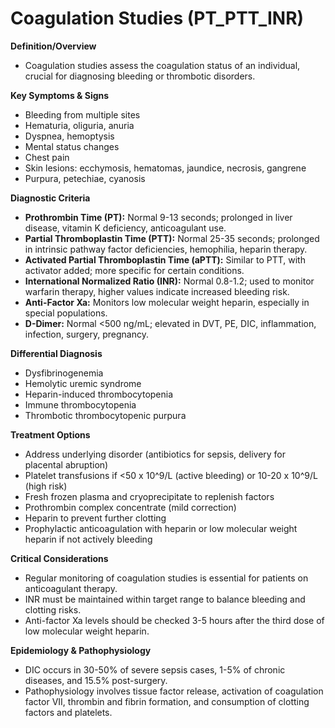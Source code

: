 # Coagulation Studies (PT_PTT_INR)

**Definition/Overview**
- Coagulation studies assess the coagulation status of an individual, crucial for diagnosing bleeding or thrombotic disorders.

**Key Symptoms & Signs**
- Bleeding from multiple sites
- Hematuria, oliguria, anuria
- Dyspnea, hemoptysis
- Mental status changes
- Chest pain
- Skin lesions: ecchymosis, hematomas, jaundice, necrosis, gangrene
- Purpura, petechiae, cyanosis

**Diagnostic Criteria**
- **Prothrombin Time (PT):** Normal 9-13 seconds; prolonged in liver disease, vitamin K deficiency, anticoagulant use.
- **Partial Thromboplastin Time (PTT):** Normal 25-35 seconds; prolonged in intrinsic pathway factor deficiencies, hemophilia, heparin therapy.
- **Activated Partial Thromboplastin Time (aPTT):** Similar to PTT, with activator added; more specific for certain conditions.
- **International Normalized Ratio (INR):** Normal 0.8-1.2; used to monitor warfarin therapy, higher values indicate increased bleeding risk.
- **Anti-Factor Xa:** Monitors low molecular weight heparin, especially in special populations.
- **D-Dimer:** Normal <500 ng/mL; elevated in DVT, PE, DIC, inflammation, infection, surgery, pregnancy.

**Differential Diagnosis**
- Dysfibrinogenemia
- Hemolytic uremic syndrome
- Heparin-induced thrombocytopenia
- Immune thrombocytopenia
- Thrombotic thrombocytopenic purpura

**Treatment Options**
- Address underlying disorder (antibiotics for sepsis, delivery for placental abruption)
- Platelet transfusions if <50 x 10^9/L (active bleeding) or 10-20 x 10^9/L (high risk)
- Fresh frozen plasma and cryoprecipitate to replenish factors
- Prothrombin complex concentrate (mild correction)
- Heparin to prevent further clotting
- Prophylactic anticoagulation with heparin or low molecular weight heparin if not actively bleeding

**Critical Considerations**
- Regular monitoring of coagulation studies is essential for patients on anticoagulant therapy.
- INR must be maintained within target range to balance bleeding and clotting risks.
- Anti-factor Xa levels should be checked 3-5 hours after the third dose of low molecular weight heparin.

**Epidemiology & Pathophysiology**
- DIC occurs in 30-50% of severe sepsis cases, 1-5% of chronic diseases, and 15.5% post-surgery.
- Pathophysiology involves tissue factor release, activation of coagulation factor VII, thrombin and fibrin formation, and consumption of clotting factors and platelets.